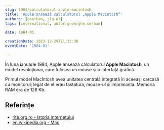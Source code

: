 ```yaml
---
slug: 1984/calculatorul-apple-macintosh
title: 'Apple ansează calculatorul „Apple Macintosh”'
authors: [gserban, ilg-ul]
tags: [international, autor:gheorghe.serban]

date: 1984-01

creationDate: 2023-12-29T21:33:38
eventDate: '1984-01'

---
```


În luna ianuarie 1984, Apple ansează calculatorul **Apple Macintosh**, un model
revoluționar, care folosea un mouse și o interfață grafică.

<!-- truncate -->

Primul model MacIntosh avea unitatea centrală integrată în aceeași
carcasă cu monitorul; legat de el erau tastatura, mouse-ul și imprimanta.
Memoria RAM era de 128 Kb.

## Referințe

- [rite.org.ro - Istoria Internetului](https://rite.org.ro/istoria-internetului/)
- [en.wikipedia.org - Mac](https://en.wikipedia.org/wiki/Mac_(computer))
